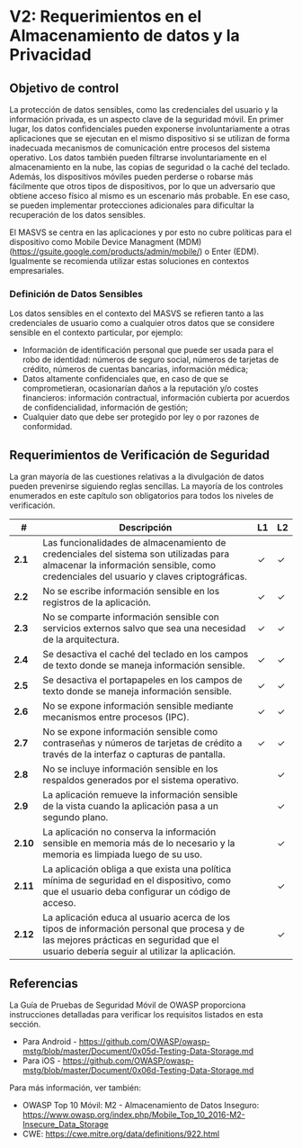 # V2: Requerimientos en el Almacenamiento de datos y la Privacidad

## Objetivo de control

La protección de datos sensibles, como las credenciales del usuario y la información privada, es un aspecto clave de la seguridad móvil. En primer lugar, los datos confidenciales pueden exponerse involuntariamente a otras aplicaciones que se ejecutan en el mismo dispositivo si se utilizan de forma inadecuada mecanismos de comunicación entre procesos del sistema operativo. Los datos también pueden filtrarse involuntariamente en el almacenamiento en la nube, las copias de seguridad o la caché del teclado. Además, los dispositivos móviles pueden perderse o robarse más fácilmente que otros tipos de dispositivos, por lo que un adversario que obtiene acceso físico al mismo es un escenario más probable. En ese caso, se pueden implementar protecciones adicionales para dificultar la recuperación de los datos sensibles.

El MASVS se centra en las aplicaciones y por esto no cubre políticas para el dispositivo como Mobile Device Managment (MDM) (https://gsuite.google.com/products/admin/mobile/​) o Enter (EDM). Igualmente se recomienda utilizar estas soluciones en contextos empresariales.

### Definición de Datos Sensibles

Los datos sensibles en el contexto del MASVS se refieren tanto a las credenciales de usuario como a cualquier otros datos que se considere sensible en el contexto particular, por ejemplo:

- Información de identificación personal que puede ser usada para el robo de identidad: números de seguro social, números de tarjetas de crédito, números de cuentas bancarias, información médica;
- Datos altamente confidenciales que, en caso de que se comprometieran, ocasionarían daños a la reputación y/o costes financieros: información contractual, información cubierta por acuerdos de confidencialidad, información de gestión;
- Cualquier dato que debe ser protegido por ley o por razones de conformidad.

## Requerimientos de Verificación de Seguridad

La gran mayoría de las cuestiones relativas a la divulgación de datos pueden prevenirse siguiendo reglas sencillas. La mayoría de los controles enumerados en este capítulo son obligatorios para todos los niveles de verificación.

| # | Descripción | L1 | L2 |
| --- | --- | --- | --- |
| **2.1** | Las funcionalidades de almacenamiento de credenciales del sistema son utilizadas para almacenar la información sensible, como credenciales del usuario y claves criptográficas. | ✓ | ✓ |
| **2.2** | No se escribe información sensible en los registros de la aplicación. | ✓ | ✓ |
| **2.3** | No se comparte información sensible con servicios externos salvo que sea una necesidad de la arquitectura. | ✓ | ✓ |
| **2.4** | Se desactiva el caché del teclado en los campos de texto donde se maneja información sensible. | ✓ | ✓ |
| **2.5** | Se desactiva el portapapeles en los campos de texto donde se maneja información sensible. | ✓ | ✓ |
| **2.6** | No se expone información sensible mediante mecanismos entre procesos (IPC). | ✓ | ✓ |
| **2.7** | No se expone información sensible como contraseñas y números de tarjetas de crédito a través de la interfaz o capturas de pantalla. | ✓ | ✓ |
| **2.8** | No se incluye información sensible en los respaldos generados por el sistema operativo. |   | ✓ |
| **2.9** | La aplicación remueve la información sensible de la vista cuando la aplicación pasa a un segundo plano. |  | ✓ |
| **2.10** | La aplicación no conserva la información sensible en memoria más de lo necesario y la memoria es limpiada luego de su uso. |  | ✓ |
| **2.11** | La aplicación obliga a que exista una política mínima de seguridad en el dispositivo, como que el usuario deba configurar un código de acceso. |  | ✓ |
| **2.12** | La aplicación educa al usuario acerca de los tipos de información personal que procesa y de las mejores prácticas en seguridad que el usuario debería seguir al utilizar la aplicación.​ |  | ✓ |

## Referencias

La Guía de Pruebas de Seguridad Móvil de OWASP proporciona instrucciones detalladas para verificar los requisitos listados en esta sección.

- Para Android - https://github.com/OWASP/owasp-mstg/blob/master/Document/0x05d-Testing-Data-Storage.md
- Para iOS - https://github.com/OWASP/owasp-mstg/blob/master/Document/0x06d-Testing-Data-Storage.md

Para más información, ver también:

- OWASP Top 10 Móvil: M2  - Almacenamiento de Datos Inseguro: https://www.owasp.org/index.php/Mobile_Top_10_2016-M2-Insecure_Data_Storage
- CWE: https://cwe.mitre.org/data/definitions/922.html
